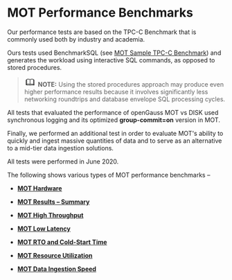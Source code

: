 # MOT Performance Benchmarks<a name="EN-US_TOPIC_0289900510"></a>

Our performance tests are based on the TPC-C Benchmark that is commonly used both by industry and academia.

Ours tests used BenchmarkSQL \(see  [MOT Sample TPC-C Benchmark](mot-sample-tpc-c-benchmark.md)\) and generates the workload using interactive SQL commands, as opposed to stored procedures.

>![](public_sys-resources/icon-note.gif) **NOTE:** 
>Using the stored procedures approach may produce even higher performance results because it involves significantly less networking roundtrips and database envelope SQL processing cycles.

All tests that evaluated the performance of openGauss MOT vs DISK used synchronous logging and its optimized  **group-commit=on**  version in MOT.

Finally, we performed an additional test in order to evaluate MOT's ability to quickly and ingest massive quantities of data and to serve as an alternative to a mid-tier data ingestion solutions.

All tests were performed in June 2020.

The following shows various types of MOT performance benchmarks –

-   **[MOT Hardware](mot-hardware.md)**  

-   **[MOT Results – Summary](mot-results-summary.md)**  

-   **[MOT High Throughput](mot-high-throughput.md)**  

-   **[MOT Low Latency](mot-low-latency.md)**  

-   **[MOT RTO and Cold-Start Time](mot-rto-and-cold-start-time.md)**  

-   **[MOT Resource Utilization](mot-resource-utilization.md)**  

-   **[MOT Data Ingestion Speed](mot-data-ingestion-speed.md)**  


